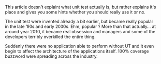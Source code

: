 This article doesn't explaint what unit test actually is, but rather explains it's place and gives you some hints whether you should really use it or no.

The unit test were invented already a bit earlier, but became really popular in the late ’90s and early 2000s.
Ehm, popular ? More than that actually... at around year 2010, it became real obsession and managers and some of the developers terribly overkilled the entire thing.

Suddenly there were no application able to perform without UT and it even begin to affect the architecture of the applications itself. 100% coverage buzzword were spreading across the industry.
<!--stackedit_data:
eyJoaXN0b3J5IjpbLTcwNzYyNDcxNSwtMTM1NTg2MjQ5MSwtMT
g1ODI2ODk4NiwtMjM0NTU1MjA2LC03MjUxMjEwNSw0OTc4MTg4
MTAsLTIwODg3NDY2MTJdfQ==
-->